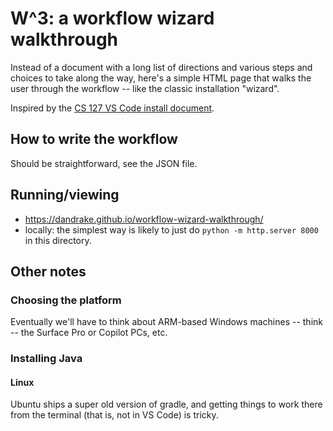 # W^3: a workflow wizard walkthrough

Instead of a document with a long list of directions and various steps
and choices to take along the way, here's a simple HTML page that walks
the user through the workflow -- like the classic installation "wizard".

Inspired by the [CS 127 VS Code install document](
https://docs.google.com/document/d/1RJuwG1kIlrMOu8zurt7vIXsyJJwpuaTZSJqE8J6R_sc/edit?tab=t.0#heading=h.8u25xpyazgt2).

## How to write the workflow

Should be straightforward, see the JSON file.

## Running/viewing

- https://dandrake.github.io/workflow-wizard-walkthrough/
- locally: the simplest way is likely to just do `python -m http.server
  8000` in this directory.

## Other notes

### Choosing the platform

Eventually we'll have to think about ARM-based Windows machines -- think
-- the Surface Pro or Copilot PCs, etc.

### Installing Java

#### Linux

Ubuntu ships a super old version of gradle, and getting things to work
there from the terminal (that is, not in VS Code) is tricky.
